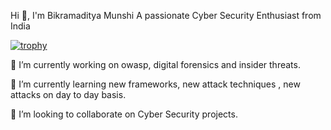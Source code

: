 Hi 👋, I'm Bikramaditya Munshi
A passionate Cyber Security Enthusiast from India

[![trophy](https://github-profile-trophy.vercel.app/?username=Bikrammunshi&theme=onedark)](https://github.com/ryo-ma/github-profile-trophy)

🔭 I’m currently working on owasp, digital forensics and insider threats.

🌱 I’m currently learning new frameworks, new attack techniques , new attacks on day to day basis.

👯 I’m looking to collaborate on Cyber Security projects.
